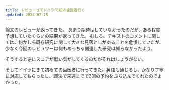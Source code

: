 ```yaml
---
title: レビューきてドイツで初の歯医者行く
updated: 2024-07-25
---
```


論文のレビューが返ってきた。
あまり期待はしていなかったのだが、ある程度予想していたくらいの結果が返ってきた。
むしろ、テキストのコメントに関しては、何かしら既存研究に関して大きな見落としがあることを危惧していたが、少なく今回のレビュワーは何もめっちゃ関連した研究は知らなかったよう。

そうすると逆にスコアが低い気がしてくるのだがそれはしょうがない。

そしてドイツにきて初めての歯医者に行ってきた。英語も通じるし、かなり丁寧に対応してもらったし、即決で来週までで3回の予約をぶち込んでくれたのでよかった。
